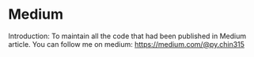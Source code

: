 # Medium
Introduction:
To maintain all the code that had been published in Medium article.
You can follow me on medium: https://medium.com/@py.chin315 

